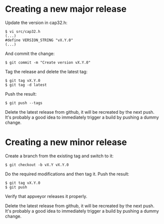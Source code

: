 # Creating a new major release

Update the version in cap32.h:

```
$ vi src/cap32.h
(...)
#define VERSION_STRING "vX.Y.0"
(...)
```

And commit the change:

```
$ git commit -m "Create version vX.Y.0"
```

Tag the release and delete the latest tag:

```
$ git tag vX.Y.0
$ git tag -d latest
```

Push the result:

```
$ git push --tags
```

Delete the latest release from github, it will be recreated by the next push.
It's probably a good idea to immediately trigger a build by pushing a dummy change.

# Creating a new minor release

Create a branch from the existing tag and switch to it:

```
$ git checkout -b vX.Y vX.Y.0
```

Do the required modifications and then tag it. Push the result:
```
$ git tag vX.Y.0
$ git push
```

Verify that appveyor releases it properly.

Delete the latest release from github, it will be recreated by the next push.
It's probably a good idea to immediately trigger a build by pushing a dummy change.
